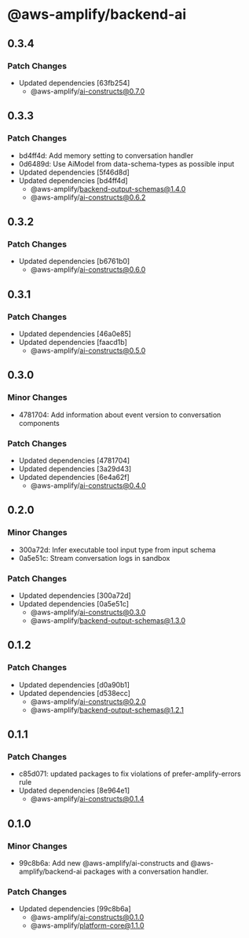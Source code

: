 # @aws-amplify/backend-ai

## 0.3.4

### Patch Changes

- Updated dependencies [63fb254]
  - @aws-amplify/ai-constructs@0.7.0

## 0.3.3

### Patch Changes

- bd4ff4d: Add memory setting to conversation handler
- 0d6489d: Use AiModel from data-schema-types as possible input
- Updated dependencies [5f46d8d]
- Updated dependencies [bd4ff4d]
  - @aws-amplify/backend-output-schemas@1.4.0
  - @aws-amplify/ai-constructs@0.6.2

## 0.3.2

### Patch Changes

- Updated dependencies [b6761b0]
  - @aws-amplify/ai-constructs@0.6.0

## 0.3.1

### Patch Changes

- Updated dependencies [46a0e85]
- Updated dependencies [faacd1b]
  - @aws-amplify/ai-constructs@0.5.0

## 0.3.0

### Minor Changes

- 4781704: Add information about event version to conversation components

### Patch Changes

- Updated dependencies [4781704]
- Updated dependencies [3a29d43]
- Updated dependencies [6e4a62f]
  - @aws-amplify/ai-constructs@0.4.0

## 0.2.0

### Minor Changes

- 300a72d: Infer executable tool input type from input schema
- 0a5e51c: Stream conversation logs in sandbox

### Patch Changes

- Updated dependencies [300a72d]
- Updated dependencies [0a5e51c]
  - @aws-amplify/ai-constructs@0.3.0
  - @aws-amplify/backend-output-schemas@1.3.0

## 0.1.2

### Patch Changes

- Updated dependencies [d0a90b1]
- Updated dependencies [d538ecc]
  - @aws-amplify/ai-constructs@0.2.0
  - @aws-amplify/backend-output-schemas@1.2.1

## 0.1.1

### Patch Changes

- c85d071: updated packages to fix violations of prefer-amplify-errors rule
- Updated dependencies [8e964e1]
  - @aws-amplify/ai-constructs@0.1.4

## 0.1.0

### Minor Changes

- 99c8b6a: Add new @aws-amplify/ai-constructs and @aws-amplify/backend-ai packages with a conversation handler.

### Patch Changes

- Updated dependencies [99c8b6a]
  - @aws-amplify/ai-constructs@0.1.0
  - @aws-amplify/platform-core@1.1.0
